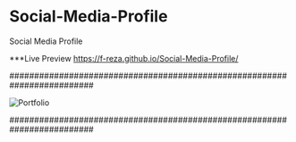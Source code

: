 # Social-Media-Profile
Social Media Profile

***Live Preview https://f-reza.github.io/Social-Media-Profile/

#########################################################################

![Portfolio](https://user-images.githubusercontent.com/75982069/113485834-65af6000-94d1-11eb-996d-1419a8bbe61e.gif)

#########################################################################
